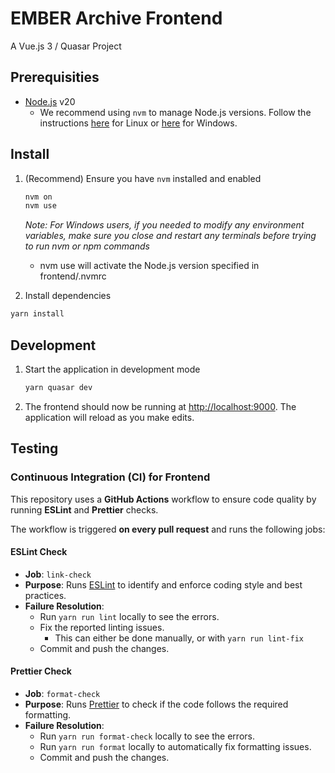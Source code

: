 # EMBER Archive Frontend

A Vue.js 3 / Quasar Project

## Prerequisities

- [Node.js](https://nodejs.org/en) v20
  - We recommend using `nvm` to manage Node.js versions. Follow the instructions [here](https://github.com/nvm-sh/nvm) for Linux or [here](https://github.com/coreybutler/nvm-windows) for Windows.

## Install

1. (Recommend) Ensure you have `nvm` installed and enabled

   ```bash
   nvm on
   nvm use
   ```

   _Note: For Windows users, if you needed to modify any environment variables, make sure you close and restart any terminals before trying to run nvm or npm commands_

   - nvm use will activate the Node.js version specified in frontend/.nvmrc

1. Install dependencies

```bash
yarn install
```

## Development

1. Start the application in development mode

   ```bash
   yarn quasar dev
   ```

1. The frontend should now be running at [http://localhost:9000](). The application will reload as you make edits.

## Testing

### Continuous Integration (CI) for Frontend

This repository uses a **GitHub Actions** workflow to ensure code quality by running **ESLint** and **Prettier** checks.

The workflow is triggered **on every pull request** and runs the following jobs:

#### ESLint Check

- **Job**: `link-check`
- **Purpose**: Runs [ESLint](https://eslint.org/) to identify and enforce coding style and best practices.
- **Failure Resolution**:
    - Run `yarn run lint` locally to see the errors.
    - Fix the reported linting issues.
        - This can either be done manually, or with `yarn run lint-fix`
    - Commit and push the changes.

#### Prettier Check

- **Job**: `format-check`
- **Purpose**: Runs [Prettier](https://prettier.io/) to check if the code follows the required formatting.
- **Failure Resolution**:
    - Run `yarn run format-check` locally to see the errors.
    - Run `yarn run format` locally to automatically fix formatting issues.
    - Commit and push the changes.
